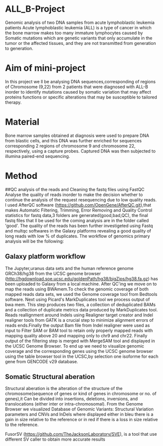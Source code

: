 # ALL_B-Project
Genomic analysis of two DNA samples from acute lymphoblastic leukemia patients
Acute lymphoblastic leukemia (ALL) is a type of cancer in which the bone marrow makes too many immature lymphocytes caused by Somatic mutations which are genetic variants that only accumulate in the tumor or the affected tissues, and they are not transmitted from generation to generation.

# Aim of mini-project
In this project we ll be analysing DNA sequences,corresponding of regions of Chromosome (9,22) from 2 patients that were diagnosed with ALL-B inorder to identify mutations caused by somatic variation that may affect proteins functions or specific alterations that may be susceptible to tailored therapy.

# Material
Bone marrow samples obtained at diagnosis were used to prepare DNA from blastic cells, and this DNA was further enriched for sequences corresponding 2 regions of chromosome 9 and chromosome 22, respectively, using a capture probes. Captured DNA was then subjected to illumina paired-end sequencing.

# Method
##QC analysis of the reads and Cleaning the fastq files using FastQC
Analyse the quality of reads inorder to make the decision whether to continue the analysis of the request resequencing due to low quality reads. I used AfterQC software (https://github.com/OpenGene/AfterQC.git),that makes Automatic Filtering, Trimming, Error Removing and Quality Control statistics for fastq data,3 folders are generated(good,bad,QC), the final fastq files that ll be used for the coming analysis are in the folder called 'good'. The quality of the reads has been further investigeted using Fastq and multqc softwares in the Galaxy platforms revealing a good quality of long reads with low % of duplicates. The workflow of genomics primary analysis will be the following:

## Galaxy platform workflow
The Jupyter,uranus data sets and the human reference genome GRCh38/hg38 from the UCSC genome browser (http://hgdownload.soe.ucsc.edu/goldenPath/hg38/bigZips/hg38.fa.gz) has been uploaded to Galaxy from a local machine. After QC'ing we move on to map the reads using BWAmem.To check the genomic coverage of both mapped reads data sets, we used the Genome coverage tool from Bedtools software. Next using Picard's MarkDuplicates tool we process output of bwa mem. This step produces two files, a collection of deduplicated BAMs and a collection of duplicate metrics data produced by MarkDuplicates tool. Reads reallignment around Indels using Realigner target creator and Indel realigner tools from GATK is a crucial step to minimize alignment errors of reads ends.Finally the output Bam file from Indel realigner were used as input to Filter SAM or BAM tool to retain only properly mapped reads with mapping quality above 20 and mapping only to chr9 and chr22. Finally output of the filtering step is merged with MergeSAM tool and displayed in the UCSC Genome Browser. To end up we need to visualize genomic coverage and the corresponding genes using the UCSC genome browser using the table browser tool in the UCSC,by selection one isoforme for each gene from GENCODE v29 database. 

## Somatic Structural aberation
Structural aberation is the alteration of the structure of the chromosome(sequence of genes or kind of genes in chromosome or no. of genes),it Can be divided into insertions, deletions, inversions, and translocations (either inter or intra-chromosomal).
From the Genome Browser we visualized Database of Genomic Variants: Structural Variation parameters and CNVs and InDels where displayed either in bleu there is a gain in size relative to the reference or in red if there is a loss in size relative to the reference.

FusorSV (https://github.com/TheJacksonLaboratory/SVE), is a tool that use different SV caller to obtain more accurate results
